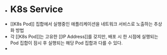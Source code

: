 - # K8s Service
- [[K8s Pod]] 집합에서 실행중인 애플리케이션을 네트워크 서비스로 노출하는 추상화 방법
- 각 [[K8s Pod]]는 고유한 [[IP Address]]를 갖지만, 배포 시 한 시점에 실행되는 Pod 집합이 잠시 후 실행되는 해당 Pod 집합과 다를 수 있다.
-